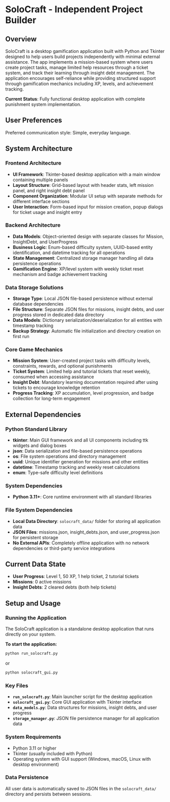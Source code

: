 # SoloCraft - Independent Project Builder

## Overview

SoloCraft is a desktop gamification application built with Python and Tkinter designed to help users build projects independently with minimal external assistance. The app implements a mission-based system where users create project tasks, manage limited help resources through a ticket system, and track their learning through insight debt management. The application encourages self-reliance while providing structured support through gamification mechanics including XP, levels, and achievement tracking.

**Current Status**: Fully functional desktop application with complete punishment system implementation.

## User Preferences

Preferred communication style: Simple, everyday language.

## System Architecture

### Frontend Architecture
- **UI Framework**: Tkinter-based desktop application with a main window containing multiple panels
- **Layout Structure**: Grid-based layout with header stats, left mission panel, and right insight debt panel
- **Component Organization**: Modular UI setup with separate methods for different interface sections
- **User Interaction**: Form-based input for mission creation, popup dialogs for ticket usage and insight entry

### Backend Architecture
- **Data Models**: Object-oriented design with separate classes for Mission, InsightDebt, and UserProgress
- **Business Logic**: Enum-based difficulty system, UUID-based entity identification, and datetime tracking for all operations
- **State Management**: Centralized storage manager handling all data persistence operations
- **Gamification Engine**: XP/level system with weekly ticket reset mechanism and badge achievement tracking

### Data Storage Solutions
- **Storage Type**: Local JSON file-based persistence without external database dependencies
- **File Structure**: Separate JSON files for missions, insight debts, and user progress stored in dedicated data directory
- **Data Models**: Dictionary serialization/deserialization for all entities with timestamp tracking
- **Backup Strategy**: Automatic file initialization and directory creation on first run

### Core Game Mechanics
- **Mission System**: User-created project tasks with difficulty levels, constraints, rewards, and optional punishments
- **Ticket System**: Limited help and tutorial tickets that reset weekly, consumed when accessing assistance
- **Insight Debt**: Mandatory learning documentation required after using tickets to encourage knowledge retention
- **Progress Tracking**: XP accumulation, level progression, and badge collection for long-term engagement

## External Dependencies

### Python Standard Library
- **tkinter**: Main GUI framework and all UI components including ttk widgets and dialog boxes
- **json**: Data serialization and file-based persistence operations
- **os**: File system operations and directory management
- **uuid**: Unique identifier generation for missions and other entities
- **datetime**: Timestamp tracking and weekly reset calculations
- **enum**: Type-safe difficulty level definitions

### System Dependencies
- **Python 3.11+**: Core runtime environment with all standard libraries

### File System Dependencies
- **Local Data Directory**: `solocraft_data/` folder for storing all application data
- **JSON Files**: missions.json, insight_debts.json, and user_progress.json for persistent storage
- **No External APIs**: Completely offline application with no network dependencies or third-party service integrations

## Current Data State
- **User Progress**: Level 1, 50 XP, 1 help ticket, 2 tutorial tickets
- **Missions**: 0 active missions
- **Insight Debts**: 2 cleared debts (both help tickets)

## Setup and Usage

### Running the Application
The SoloCraft application is a standalone desktop application that runs directly on your system.

**To start the application:**
```bash
python run_solocraft.py
```
or
```bash
python solocraft_gui.py
```

### Key Files
- **`run_solocraft.py`**: Main launcher script for the desktop application
- **`solocraft_gui.py`**: Core GUI application with Tkinter interface
- **`data_models.py`**: Data structures for missions, insight debts, and user progress
- **`storage_manager.py`**: JSON file persistence manager for all application data

### System Requirements
- Python 3.11 or higher
- Tkinter (usually included with Python)
- Operating system with GUI support (Windows, macOS, Linux with desktop environment)

### Data Persistence
All user data is automatically saved to JSON files in the `solocraft_data/` directory and persists between sessions.